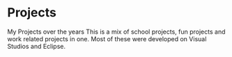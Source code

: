 # Projects
My Projects over the years
This is a mix of school projects, fun projects and work related projects in one. Most of these were developed on Visual Studios and Eclipse.
